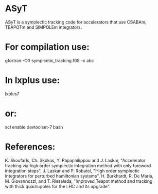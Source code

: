 # ASyT
ASyT is a symplectic tracking code for accelerators that use CSABAm, TEAPOTm and SIMPOLEm integrators.

# For compilation use:
gfortran -O3 symplcetic_tracking.f08 -o abc
 
# In lxplus use:
lxplus7
# or:
scl enable devtoolset-7 bash

# References:
K. Skoufaris, Ch. Skokos, Y. Papaphilippou and J. Laskar, "Accelerator tracking via high order symplectic integration method with only foreword integration steps".
J. Laskar and P. Robutel, "High order symplectic integrators for perturbed hamiltonian systems".
H. Burkhardt, R. De Maria, M. Giovannozzi, and T. Risselada, "Improved Teapot method and tracking with thick quadrupoles for the LHC and its upgrade".

